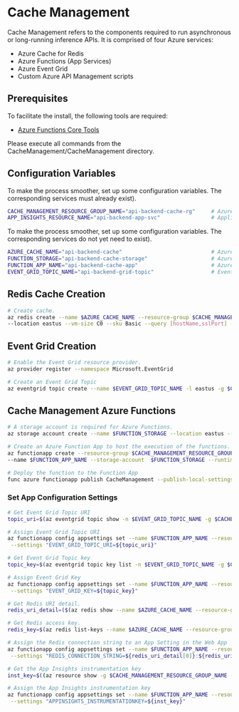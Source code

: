 # Cache Management
Cache Management refers to the components required to run asynchronous or long-running inference APIs.  It is comprised of four Azure services:
- Azure Cache for Redis
- Azure Functions (App Services)
- Azure Event Grid
- Custom Azure API Management scripts

## Prerequisites
To facilitate the install, the following tools are required:
- [Azure Functions Core Tools](https://docs.microsoft.com/en-us/azure/azure-functions/functions-run-local#v2)

Please execute all commands from the CacheManagement/CacheManagement directory.

## Configuration Variables
To make the process smoother, set up some configuration variables.  The corresponding services must already exist).
```bash
CACHE_MANAGEMENT_RESOURCE_GROUP_NAME="api-backend-cache-rg"     # Azure Resource Group 
APP_INSIGHTS_RESOURCE_NAME="api-backend-app-svc"                # Application Services name
```

To make the process smoother, set up some configuration variables.  The corresponding services do not yet need to exist).
```bash
AZURE_CACHE_NAME="api-backend-cache"                            # Azure Cache Name 
FUNCTION_STORAGE="api-backend-cache-storage"                    # Azure Function Storage
FUNCTION_APP_NAME="api-backend-cache-app"                       # Azure Function App Name
EVENT_GRID_TOPIC_NAME="api-backend-grid-topic"                  # Event Grid topic name
```

## Redis Cache Creation
```bash
# Create cache.
az redis create --name $AZURE_CACHE_NAME --resource-group $CACHE_MANAGEMENT_RESOURCE_GROUP_NAME \
--location eastus --vm-size C0 --sku Basic --query [hostName,sslPort] --output tsv
```

## Event Grid Creation
```bash
# Enable the Event Grid resource provider.
az provider register --namespace Microsoft.EventGrid

# Create an Event Grid Topic
az eventgrid topic create --name $EVENT_GRID_TOPIC_NAME -l eastus -g $CACHE_MANAGEMENT_RESOURCE_GROUP_NAME
```

## Cache Management Azure Functions
```bash
# A storage account is required for Azure Functions.
az storage account create --name $FUNCTION_STORAGE --location eastus --resource-group $CACHE_MANAGEMENT_RESOURCE_GROUP_NAME --sku Standard_LRS

# Create an Azure Function App to host the execution of the functions.
az functionapp create --resource-group $CACHE_MANAGEMENT_RESOURCE_GROUP_NAME --consumption-plan-location eastus --os-type Windows 
--name $FUNCTION_APP_NAME --storage-account  $FUNCTION_STORAGE --runtime dotnet

# Deploy the function to the Function App
func azure functionapp publish CacheManagement --publish-local-settings
```

### Set App Configuration Settings
```bash
# Get Event Grid Topic URI
topic_uri=$(az eventgrid topic show -n $EVENT_GRID_TOPIC_NAME -g $CACHE_MANAGEMENT_RESOURCE_GROUP_NAME --query endpoint --output tsv)

# Assign Event Grid Topic URI
az functionapp config appsettings set --name $FUNCTION_APP_NAME --resource-group $CACHE_MANAGEMENT_RESOURCE_GROUP_NAME \
 --settings "EVENT_GRID_TOPIC_URI=${topic_uri}"

# Get Event Grid Topic key
topic_key=$(az eventgrid topic key list -n $EVENT_GRID_TOPIC_NAME -g $CACHE_MANAGEMENT_RESOURCE_GROUP_NAME --query key1 --output tsv)

# Assign Event Grid Key
az functionapp config appsettings set --name $FUNCTION_APP_NAME --resource-group $CACHE_MANAGEMENT_RESOURCE_GROUP_NAME \
 --settings "EVENT_GRID_KEY=${topic_key}"

# Get Redis URI detail.
redis_uri_detail=($(az redis show --name $AZURE_CACHE_NAME --resource-group $CACHE_MANAGEMENT_RESOURCE_GROUP_NAME --query [hostName,sslPort] --output tsv))

# Get Redis access key.
redis_key=$(az redis list-keys --name $AZURE_CACHE_NAME --resource-group $CACHE_MANAGEMENT_RESOURCE_GROUP_NAME --query primaryKey --output tsv)

# Assign the Redis connection string to an App Setting in the Web App
az functionapp config appsettings set --name $FUNCTION_APP_NAME --resource-group $CACHE_MANAGEMENT_RESOURCE_GROUP_NAME \
 --settings "REDIS_CONNECTION_STRING=${redis_uri_detail[0]}:${redis_uri_detail[1]},password=$redis_key,ssl=True,abortConnect=False"

# Get the App Insights instrumentation key
inst_key=$((az resource show -g $CACHE_MANAGEMENT_RESOURCE_GROUP_NAME -n $APP_INSIGHTS_RESOURCE_NAME --resource-type "Microsoft.Insights/components" --query properties.InstrumentationKey))

# Assign the App Insights instrumentation key
az functionapp config appsettings set --name $FUNCTION_APP_NAME --resource-group $CACHE_MANAGEMENT_RESOURCE_GROUP_NAME \
 --settings "APPINSIGHTS_INSTRUMENTATIONKEY=${inst_key}"
 ```